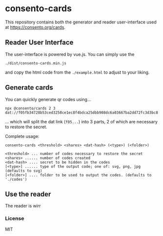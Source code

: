 # consento-cards

This repository contains both the generator and reader user-interface used at https://consento.org/cards.

## Reader User Interface

The user-interface is powered by vue.js. You can simply use the

`./dist/consento-cards.min.js`

and copy the html code from the `./example.html` to adjust to your liking.


## Generate cards

You can quickly generate qr codes using...

`npx @consento/cards 2 3 dat://f05fb34728b53ced3258ce1ec8f4bdca25dbb908dc6a03667ba2dd72fc3d3bc8`

... which will split the dat link (`f05...`) into 3 parts, 2 of which are necessary to restore the
secret.

Complete usage:

```
consento-cards <threshold> <shares> <dat-hash> (<type>) (<folder>)

<threshold> ... number of codes necessary to restore the secret
<shares> ...... number of codes created
<dat-hash> .... secret to be hidden in the codes
[<type>] ...... type of the output code; one of: svg, png, jpg (defaults to svg)
[<folder>] .... folder to be used to output the codes. (defaults to './codes')
```

## Use the reader

The reader is wirr

### License

MIT
